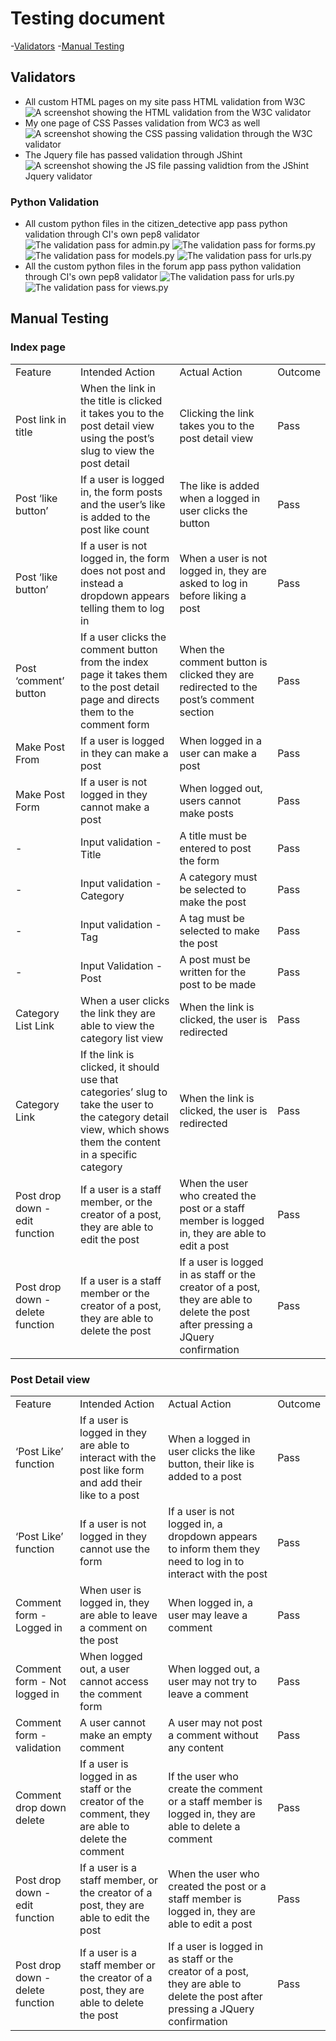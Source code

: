 # Testing document

-[Validators](#validators)
-[Manual Testing](#manual-testing)

## Validators

 -  All custom HTML pages on my site pass HTML validation from W3C 
 ![A screenshot showing the HTML validation from the W3C validator](static/assets/readme/html-validation-big.jpg)
 - My one page of CSS Passes validation from WC3 as well 
 ![A screenshot showing the CSS passing validation through the W3C validator](static/assets/readme/css-validation.jpg)
 - The Jquery file has passed validation through JShint
 ![A screenshot showing the JS file passing validtion from the JShint Jquery validator](static/assets/readme/jshint-validation.jpg)

 ### Python Validation
- All custom python files in the citizen_detective app pass python validation through CI's own pep8 validator
![The validation pass for admin.py](static/assets/readme/admin.py-validation.jpg)
![The validation pass for forms.py](static/assets/readme/forms.py-validation.jpg)
![The validation pass for models.py](static/assets/readme/models.py-validation.jpg)
![The validation pass for urls.py](static/assets/readme/urls.py-validation-cd.jpg)
- All the custom python files in the forum app pass python validation through CI's own pep8 validator
![The validation pass for urls.py](static/assets/readme/urls.py-validation-forum.jpg)
![The validation pass for views.py](static/assets/readme/views.py-testing.jpg)

## Manual Testing

### Index page 

<table>
  <tr>
   <td>Feature
   </td>
   <td>Intended Action
   </td>
   <td>Actual Action 
   </td>
   <td>Outcome
   </td>
  </tr>
  <tr>
   <td>Post link in title
   </td>
   <td>When the link in the title is clicked it takes you to the post detail view using the post’s slug to view the post detail
   </td>
   <td>Clicking the link takes you to the post detail view 
   </td>
   <td>Pass
   </td>
  </tr>
  <tr>
   <td>Post ‘like button’
   </td>
   <td>If a user is logged in, the form posts and the user’s like is added to the post like count
   </td>
   <td>The like is added when a logged in user clicks the button
   </td>
   <td>Pass
   </td>
  </tr>
  <tr>
   <td>Post ‘like button’
   </td>
   <td>If a user is not logged in, the form does not post and instead a dropdown appears telling them to log in
   </td>
   <td>When a user is not logged in, they are asked to log in before liking a post
   </td>
   <td>Pass
   </td>
  </tr>
  <tr>
   <td>Post ‘comment’ button
   </td>
   <td>If a user clicks the comment button from the index page it takes them to the post detail page and directs them to the comment form
   </td>
   <td>When the comment button is clicked they are redirected to the post’s comment section
   </td>
   <td>Pass
   </td>
  </tr>
  <tr>
   <td>Make Post From
   </td>
   <td>If a user is logged in they can make a post 
   </td>
   <td>When logged in a user can make a post
   </td>
   <td>Pass
   </td>
  </tr>
  <tr>
   <td>Make Post Form
   </td>
   <td>If a user is not logged in they cannot make a post 
   </td>
   <td>When logged out, users cannot make posts
   </td>
   <td>Pass
   </td>
  </tr>
  <tr>
   <td>-
   </td>
   <td>Input validation - Title
   </td>
   <td>A title must be entered to post the form
   </td>
   <td>Pass
   </td>
  </tr>
  <tr>
   <td>-
   </td>
   <td>Input validation - Category
   </td>
   <td>A category must be selected to make the post 
   </td>
   <td>Pass
   </td>
  </tr>
  <tr>
   <td>-
   </td>
   <td>Input validation - Tag
   </td>
   <td>A tag must be selected to make the post
   </td>
   <td>Pass
   </td>
  </tr>
  <tr>
   <td>-
   </td>
   <td>Input Validation - Post
   </td>
   <td>A post must be written for the post to be made
   </td>
   <td>Pass
   </td>
  </tr>
  <tr>
   <td>Category List Link
   </td>
   <td>When a user clicks the link they are able to view the category list view 
   </td>
   <td>When the link is clicked, the user is redirected
   </td>
   <td>Pass
   </td>
  </tr>
  <tr>
   <td>Category Link
   </td>
   <td>If the link is clicked, it should use that categories’ slug to take the user to the category detail view, which shows them the content in a specific category
   </td>
   <td>When the link is clicked, the user is redirected 
   </td>
   <td>Pass
   </td>
  </tr>
  <tr>
   <td>Post drop down - edit function
   </td>
   <td>If a user is a staff member, or the creator of a post, they are able to edit the post 
   </td>
   <td>When the user who created the post or a staff member is logged in, they are able to edit a post 
   </td>
   <td>Pass
   </td>
  </tr>
  <tr>
   <td>Post drop down - delete function
   </td>
   <td>If a user is a staff member or the creator of a post, they are able to delete the post
   </td>
   <td>If a user is logged in as staff or the creator of a post, they are able to delete the post after pressing a JQuery confirmation
   </td>
   <td>Pass
   </td>
  </tr>
</table>

### Post Detail view 

<table>
  <tr>
   <td>Feature
   </td>
   <td>Intended Action
   </td>
   <td>Actual Action
   </td>
   <td>Outcome
   </td>
  </tr>
  <tr>
   <td>‘Post Like’ function
   </td>
   <td>If a user is logged in they are able to interact with the post like form and add their like to a post 
   </td>
   <td>When a logged in user clicks the like button, their like is added to a post
   </td>
   <td>Pass
   </td>
  </tr>
  <tr>
   <td>‘Post Like’ function
   </td>
   <td>If a user is not logged in they cannot use the form 
   </td>
   <td>If a user is not logged in, a dropdown appears to inform them they need to log in to interact with the post 
   </td>
   <td>Pass
   </td>
  </tr>
  <tr>
   <td>Comment form -Logged in 
   </td>
   <td>When user is logged in, they are able to leave a comment on the post 
   </td>
   <td>When logged in, a user may leave a comment
   </td>
   <td>Pass
   </td>
  </tr>
  <tr>
   <td>Comment form - Not logged in 
   </td>
   <td>When logged out, a user cannot access the comment form 
   </td>
   <td>When logged out, a user may not try to leave a comment
   </td>
   <td>Pass
   </td>
  </tr>
  <tr>
   <td>Comment form - validation 
   </td>
   <td>A user cannot make an empty comment
   </td>
   <td>A user may not post a comment without any content
   </td>
   <td>Pass
   </td>
  </tr>
  <tr>
   <td>Comment drop down delete
   </td>
   <td>If a user is logged in as staff or the creator of the comment, they are able to delete the comment
   </td>
   <td>If the user who create the comment or a staff member is logged in, they are able to delete a comment
   </td>
   <td>Pass
   </td>
  </tr>
  <tr>
   <td>Post drop down - edit function
   </td>
   <td>If a user is a staff member, or the creator of a post, they are able to edit the post
   </td>
   <td>When the user who created the post or a staff member is logged in, they are able to edit a post 
   </td>
   <td>Pass
   </td>
  </tr>
  <tr>
   <td>Post drop down - delete function
   </td>
   <td>If a user is a staff member or the creator of a post, they are able to delete the post
   </td>
   <td>If a user is logged in as staff or the creator of a post, they are able to delete the post after pressing a JQuery confirmation
   </td>
   <td>Pass
   </td>
  </tr>
</table>
